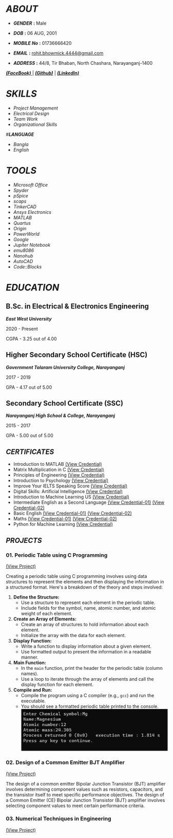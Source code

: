 # _**ABOUT**_
- _**GENDER**_ **:** Male

- _**DOB**_ **:** 06 AUG, 2001

- _**MOBILE No**_ **:** 01736666420

- _**EMAIL**_ **:** rohit.bhowmick.4444@gmail.com

- _**ADDRESS**_ **:** 44/8, Tir Bhaban, North Chashara, Narayanganj-1400

[ _**(FaceBook)**_ ](https://www.facebook.com/rohit.bhowmick.006/) | [_**(Github)**_](https://github.com/rrohit006) | [_**(LinkedIn)**_](https://www.linkedin.com/in/rohit-bhowmick-9683332a8/)  


# _**SKILLS**_
- *Project Management*
- *Electrical Design*
- *Team Work*
- *Organizational Skills*


#_**LANGUAGE**_
- *Bangla*
- *English*

  
# _**TOOLS**_
- *Microsoft Office*
- *Spyder*
- *pSpice*
- *scaps*
- *TinkerCAD* 
- *Ansys Electronics*
- *MATLAB*
- *Quartus*
- *Origin*
- *PowerWorld*
- *Google*
- *Jupiter Notebook*
- *emu8086*
- *Nanohub*
- *AutoCAD*
- *Code::Blocks*

# _**EDUCATION**_
## **B.Sc. in Electrical & Electronics Engineering** 

**_East West University_**  

2020 - Present  

CGPA - 3.25 out of 4.00
## **Higher Secondary School Certificate (HSC)** 

**_Government Tolaram University College, Narayanganj_** 

2017 - 2019 

GPA - 4.17 out of 5.00

## **Secondary School Certificate (SSC)** 

_**Narayanganj High School & College, Narayanganj**_ 

2015 - 2017 

GPA - 5.00 out of 5.00 
  

## _**CERTIFICATES**_
- Introduction to MATLAB         [(View Credential)](https://verify.mygreatlearning.com/verify/LRTUBHDB)
- Matrix Multiplication in C     [(View Credential)](https://verify.mygreatlearning.com/verify/ZRNIBUHW)
- Principles of Engineering      [(View Credential)](https://www.futurelearn.com/certificates/pb8x7qw)
- Introduction to Psychology [(View Credential)](https://www.futurelearn.com/certificates/php4j16)
- Improve Your IELTS Speaking Score [(View Credential)](https://www.futurelearn.com/certificates/g13lscp)
- Digital Skills: Artificial Intelligence [(View Credential)](https://www.futurelearn.com/certificates/atze148)
- Introduction to Machine Learning US [(View Credential)](https://verify.mygreatlearning.com/verify/LYYDJESL)
- Intermediate English as a Second Language [(View Credential-01)](https://learn.saylor.org/admin/tool/certificate/index.php?code=6743653491RB) [(View Credential-02)](https://learn.saylor.org/admin/tool/certificate/index.php?code=4605851133RB)
- Basic English [(View Credential-01)](https://www.futurelearn.com/certificates/4f7bxzi) [(View Credential-02)](https://www.futurelearn.com/certificates/hjcrnvd)
- Maths [(View Credential-01)](https://learn.saylor.org/admin/tool/certificate/index.php?code=2888428184RB) [(View Credential-02)](https://learn.saylor.org/admin/tool/certificate/index.php?code=0174361609RB)
- Python for Machine Learning [(View Credential)]()


## **_PROJECTS_**
### 01. Periodic Table using C Programming
[(View Project)](https://github.com/rrohit006/Periodic-Table)

Creating a periodic table using C programming involves using data structures to represent the elements and then displaying the information in a structured format. Here's a breakdown of the theory and steps involved:

1. **Define the Structure:**
   - Use a structure to represent each element in the periodic table.
   - Include fields for the symbol, name, atomic number, and atomic weight of each element.
2. **Create an Array of Elements:**
   - Create an array of structures to hold information about each element.
   - Initialize the array with the data for each element.
3. **Display Function:**
   - Write a function to display information about a given element.
   - Use formatted output to present the information in a readable manner.
4. **Main Function:**
   - In the `main` function, print the header for the periodic table (column names).
   - Use a loop to iterate through the array of elements and call the display function for each element.
5. **Compile and Run:**
   - Compile the program using a C compiler (e.g., `gcc`) and run the executable.
   - You should see a formatted periodic table printed to the console.
![OutPut View](/img/02.png)

### 02. Design of a Common Emitter BJT Amplifier
[(View Project)](https://github.com/rrohit006/Design-of-a-Common-Emitter-BJT-Amplifier/tree/main)

The design of a common emitter Bipolar Junction Transistor (BJT) amplifier involves determining component values such as resistors, capacitors, and the transistor itself to meet specific performance objectives.  The design of a Common Emitter (CE) Bipolar Junction Transistor (BJT) amplifier involves selecting component values to meet certain performance criteria. 

### 03. Numerical Techniques in Engineering 
[(View Project)](https://github.com/rrohit006/Numerical-Techniques-in-Engineering)



